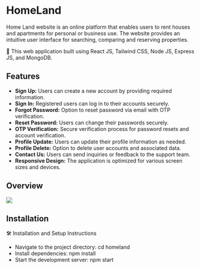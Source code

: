 
# HomeLand

Home Land website is an online platform that enables users to rent houses and apartments for personal or business use. The website provides an intuitive user interface for searching, comparing and reserving properties.

🚀 This web application built using React JS, Tailwind CSS, Node JS, Express JS, and MongoDB.
## Features

- **Sign Up:** Users can create a new account by providing required information.
- **Sign In:** Registered users can log in to their accounts securely.
- **Forgot Password:** Option to reset password via email with OTP verification.
- **Reset Password:** Users can change their passwords securely.
- **OTP Verification:** Secure verification process for password resets and account verification.
- **Profile Update:** Users can update their profile information as needed.
- **Profile Delete:** Option to delete user accounts and associated data.
- **Contact Us:** Users can send inquiries or feedback to the support team.
- **Responsive Design:** The application is optimized for various screen sizes and devices.


## Overview

![](https://github.com/Ashwinee111/HomeLand_RealEstate/assets/115965925/ce4a4b0e-cc39-4601-a5e3-03d1bff58733)



## Installation

🛠 Installation and Setup Instructions

- Navigate to the project directory: cd homeland
- Install dependencies: npm install
- Start the development server: npm start
